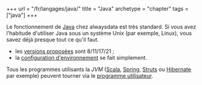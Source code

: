 +++
url = "/fr/langages/java/"
title = "Java"
archetype = "chapter"
tags = ["java"]
+++

Le fonctionnement de [Java](https://www.java.com/fr/) chez alwaysdata est très standard. Si vous avez l'habitude d'utiliser Java sous un système Unix (par exemple, Linux), vous savez déjà presque tout ce qu'il faut.

* les [versions proposées](languages/java/configuration#versions-supportées) sont 8/11/17/21 ;
* la [configuration d'environnement](languages/java/configuration#environnement) se fait simplement.

Tous les programmes utilisants la *JVM* ([Scala](https://www.scala-lang.org/), [Spring](https://spring.io/), [Struts](https://struts.apache.org) ou [Hibernate](https://hibernate.org/) par exemple) peuvent tourner via le [programme utilisateur](sites/user-program).
